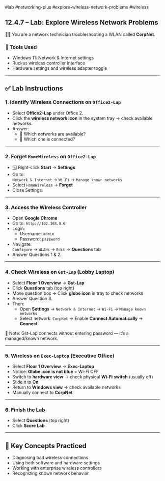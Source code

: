 #lab #networking-plus #explore-wireless-network-problems #wireless 

## 12.4.7 – Lab: Explore Wireless Network Problems

🧑‍💼 You are a network technician troubleshooting a WLAN called **CorpNet**.

### 🔧 Tools Used
- Windows 11: Network & Internet settings
- Ruckus wireless controller interface
- Hardware settings and wireless adapter toggle

---

## ✅ Lab Instructions

### 1. Identify Wireless Connections on `Office2-Lap`
- Select **Office2-Lap** under Office 2.
- Click the **wireless network icon** in the system tray → check available networks.
- Answer: 
  - 📡 Which networks are available?
  - 🔌 Which one is connected?

---

### 2. Forget `HomeWireless` on `Office2-Lap`
- 🪟 Right-click **Start** → **Settings**
- Go to:  
  `Network & Internet` → `Wi-Fi` → `Manage known networks`
- Select `HomeWireless` → **Forget**
- Close Settings.

---

### 3. Access the Wireless Controller
- Open **Google Chrome**
- Go to: `http://192.168.0.6`
- Login:
  - Username: `admin`
  - Password: `password`
- Navigate:  
  `Configure` → `WLANs` → `Edit` → **Questions** tab
- Answer Questions 1 & 2.

---

### 4. Check Wireless on `Gst-Lap` (Lobby Laptop)
- Select **Floor 1 Overview** → **Gst-Lap**
- Click **Questions** tab (top right)
- Move question box → Click **globe icon** in tray to check networks
- Answer Question 3.
- Then:
  - Open **Settings** → `Network & Internet` → `Wi-Fi` → `Manage known networks`
  - Select network: `CorpNet` → Enable **Connect Automatically** → **Connect**

🧠 Note: Gst-Lap connects without entering password — it’s a managed/known network.

---

### 5. Wireless on `Exec-Laptop` (Executive Office)
- Select **Floor 1 Overview** → **Exec-Laptop**
- Notice: **Globe icon is not blue** = Wi-Fi OFF
- Switch to **hardware view** → check physical **Wi-Fi switch** (usually off)
- Slide it to **On**
- Return to **Windows view** → check available networks
- Manually connect to **CorpNet**

---

### 6. Finish the Lab
- Select **Questions** (top right)
- Click **Score Lab**

---

## 🧠 Key Concepts Practiced
- Diagnosing bad wireless connections
- Using both software and hardware settings
- Working with enterprise wireless controllers
- Recognizing known network behavior

